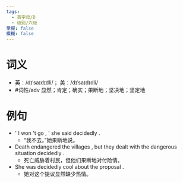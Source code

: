```yaml
---
tags:
  - 首字母/D
  - 级别/六级
掌握: false
模糊: false
---
```

# 词义
- 英：/dɪˈsaɪdɪdli/； 美：/dɪˈsaɪdɪdli/
- #词性/adv  显然；肯定；确实；果断地；坚决地；坚定地
# 例句
- ' I won 't go , ' she said decidedly .
	- “我不去。”她果断地说。
- Death endangered the villages , but they dealt with the dangerous situation decidedly .
	- 死亡威胁着村民，但他们果断地对付险情。
- She was decidedly cool about the proposal .
	- 她对这个提议显然缺少热情。
